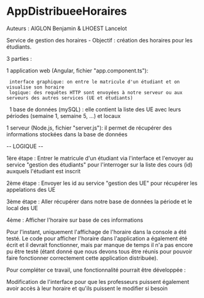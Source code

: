 # AppDistribueeHoraires

Auteurs :   AIGLON Benjamin & LHOEST Lancelot 
            
Service de gestion des horaires - Objectif : création des horaires pour les étudiants. 

3 parties : 

  1 application web (Angular, fichier "app.component.ts"):
  
     interface graphique: on entre le matricule d'un étudiant et on visualise son horaire
     logique: des requêtes HTTP sont envoyées à notre serveur ou aux serveurs des autres services (UE et étudiants)
  
  1 base de données (mySQL) : elle contient la liste des UE avec leurs périodes (semaine 1, semaine 5, ...) et locaux
  
  1 serveur (Node.js, fichier "server.js"): il permet de récupérer des informations stockées dans la base de données
  
  -- LOGIQUE --
  
  1ère étape : Entrer le matricule d'un étudiant via l'interface et l'envoyer au service "gestion des étudiants" pour                       l'interroger sur la liste des cours (id) auxquels l'étudiant est inscrit
  
  2ème étape : Envoyer les id au service "gestion des UE" pour récupérer les appelations des UE 
  
  3ème étape : Aller récupérer dans notre base de données la période et le local des UE
  
  4ème : Afficher l'horaire sur base de ces informations
  
  
  Pour l'instant, uniquement l'affichage de l'horaire dans la console a été testé. Le code pour afficher l'horaire dans l'application a également été écrit et il devrait fonctionner, mais par manque de temps il n'a pas encore pu être testé (étant donné que nous devons tous être réunis pour pouvoir faire fonctionner correctement cette application distribuée).
  
Pour compléter ce travail, une fonctionnalité pourrait être développée :
  
Modification de l'interface pour que les professeurs puissent également avoir accès à leur horaire et qu'ils puissent le                           modifier si besoin

  
